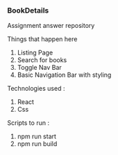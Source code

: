 ### BookDetails
Assignment answer repository 

Things that happen here 

1. Listing Page 
2. Search for books
3. Toggle Nav Bar
4. Basic Navigation Bar with styling

Technologies used :

1. React
2. Css


Scripts to run :

1. npm run start
2. npm run build
